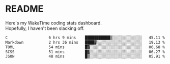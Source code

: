 # README

Here's my WakaTime coding stats dashboard.  
Hopefully, I haven't been slacking off.

<!--START_SECTION:waka-->

```txt
C                  6 hrs 9 mins    ███████████▒░░░░░░░░░░░░░   45.11 %
Markdown           2 hrs 36 mins   ████▓░░░░░░░░░░░░░░░░░░░░   19.13 %
TOML               54 mins         █▓░░░░░░░░░░░░░░░░░░░░░░░   06.68 %
SCSS               51 mins         █▓░░░░░░░░░░░░░░░░░░░░░░░   06.27 %
JSON               48 mins         █▒░░░░░░░░░░░░░░░░░░░░░░░   05.91 %
```

<!--END_SECTION:waka-->